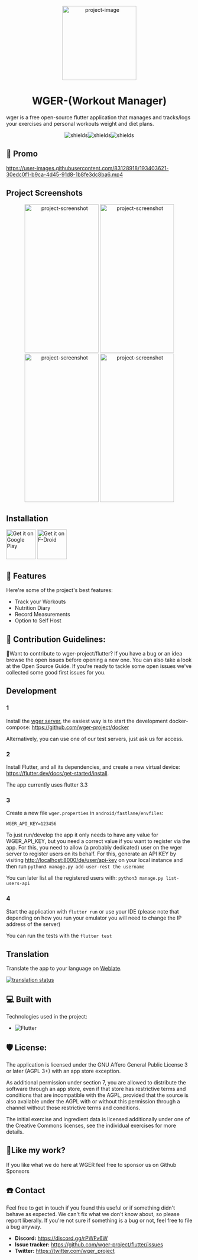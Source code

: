 <p align="center"><img src="https://raw.githubusercontent.com/wger-project/wger/master/wger/core/static/images/logos/logo.png" alt="project-image" width='200'></p>
<h1 align="center" id="title">WGER-(Workout Manager)</h1>



<p id="description">wger is a free open-source flutter application that manages and tracks/logs your exercises and personal workouts weight and diet plans.</p>

<p align="center"><img src="https://img.shields.io/github/license/wger-project/flutter" alt="shields"><img src="https://img.shields.io/github/issues/wger-project/flutter" alt="shields"><img src="https://img.shields.io/github/stars/wger-project/flutter" alt="shields"></p>

<h2>🚀 Promo</h2>

https://user-images.githubusercontent.com/83128918/193403621-30edc0f1-b9ca-4d45-91d8-1b8fe3dc8ba6.mp4


<h2>Project Screenshots</h2>
<p align="center">
<img src="https://i.postimg.cc/wTM5zv3R/1.png" alt="project-screenshot" width="200" height="400/">

<img src="https://i.postimg.cc/PrfH5Gkw/2.png" alt="project-screenshot" width="200" height="400/">

<img src="https://raw.githubusercontent.com/wger-project/flutter/master/fastlane/metadata/android/en-US/images/phoneScreenshots/02%20-%20workout%20log.png" alt="project-screenshot" width="200" height="400/">

<img src="https://raw.githubusercontent.com/wger-project/flutter/master/fastlane/metadata/android/en-US/images/phoneScreenshots/04%20-%20nutritional%20plan.png" alt="project-screenshot" width="200" height="400/">
</p>
  
  ## Installation
[<img src="https://play.google.com/intl/en_us/badges/images/generic/en-play-badge.png"
      alt="Get it on Google Play"
      height="80">](https://play.google.com/store/apps/details?id=de.wger.flutter)
[<img src="https://fdroid.gitlab.io/artwork/badge/get-it-on.png"
     alt="Get it on F-Droid"
     height="80">](https://f-droid.org/packages/de.wger.flutter/)
  
<h2>🧐 Features</h2>

Here're some of the project's best features:

*   Track your Workouts
*   Nutrition Diary
*   Record Measurements
*   Option to Self Host

<h2>🍰 Contribution Guidelines:</h2>

👋Want to contribute to wger-project/flutter? If you have a bug or an idea browse the open issues before opening a new one. You can also take a look at the Open Source Guide. If you're ready to tackle some open issues we've collected some good first issues for you.

  ## Development

### 1
Install the [wger server](https://github.com/wger-project/wger), the easiest way
is to start the development docker-compose: <https://github.com/wger-project/docker>

Alternatively, you can use one of our test servers, just ask us for access.

### 2
Install Flutter, and all its dependencies, and create a new virtual device:
<https://flutter.dev/docs/get-started/install>.

The app currently uses flutter 3.3

### 3
Create a new file ``wger.properties`` in ``android/fastlane/envfiles``:

```properties
WGER_API_KEY=123456
```

To just run/develop the app it only needs to have any value for WGER_API_KEY, but
you need a correct value if you want to register via the app. For this, you need
to allow (a probably dedicated) user on the wger server to register users on its
behalf. For this, generate an API KEY by visiting <http://localhost:8000/de/user/api-key>
on your local instance and then run ``python3 manage.py add-user-rest the username``

You can later list all the registered users with: ``python3 manage.py list-users-api``  


### 4
Start the application with ``flutter run`` or use your IDE
(please note that depending on how you run your emulator you will need to change the IP address of the server)

You can run the tests with the ``flutter test``


## Translation
Translate the app to your language on  [Weblate](https://hosted.weblate.org/engage/wger/).

[![translation status](https://hosted.weblate.org/widgets/wger/-/mobile/multi-blue.svg)](https://hosted.weblate.org/engage/wger/)
  
<h2>💻 Built with</h2>

Technologies used in the project:

* ![Flutter](https://img.shields.io/badge/Flutter-%2302569B.svg?style=for-the-badge&logo=Flutter&logoColor=white)

<h2>🛡️ License:</h2>

The application is licensed under the GNU Affero General Public License 3 or later
(AGPL 3+) with an app store exception.

As additional permission under section 7, you are allowed to distribute the
software through an app store, even if that store has restrictive terms and
conditions that are incompatible with the AGPL, provided that the source is also
available under the AGPL with or without this permission through a channel without
those restrictive terms and conditions.


The initial exercise and ingredient data is licensed additionally under one of
the Creative Commons licenses, see the individual exercises for more details.

<h2>💖Like my work?</h2>

If you like what we do here at WGER feel free to sponsor us on Github Sponsors

<h2>☎️ Contact</h2>

Feel free to get in touch if you found this useful or if something didn't behave
as expected. We can't fix what we don't know about, so please report liberally.
If you're not sure if something is a bug or not, feel free to file a bug anyway.

* **Discord:** <https://discord.gg/rPWFv6W>
* **Issue tracker:** <https://github.com/wger-project/flutter/issues>
* **Twitter:** <https://twitter.com/wger_project>


